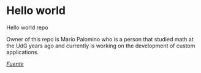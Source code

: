 # Hello world
Hello world repo

Owner of this repo is Mario Palomino who is a person that studied math at the UdG years ago and currently is working on the development of custom applications.



*[Fuente](https://media.giphy.com/media/4g9SZNrqNhd1afsyyj/giphy.gif)*


